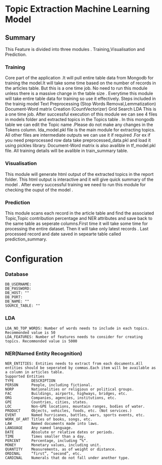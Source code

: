 # Topic Extraction Machine Learning Model #
## Summary ##
This Feature is divided into three modules . Training,Visualisation and Prediction. 
### Training ###
Core part of the application .It will pull entire table data from Mongodb for training the model.It will take some time based on the number of records in the 
articles table. But this is a one time job. No need to run this module unless there is a massive change in the table size . Everytime this module will take 
entire table data for training so use it effectively.
Steps included in the trainig model
    Text Preprocessing (Stop Words Removal,Lemmatization)
    Document-Word matrix Creation (CountVectorizer)
    Grid Search
    LDA
This is a one time job. After successful execution of this module we can see 4 files in models folder and extracted topics in the Topics table . In this mongodb 
table we can edit the Topic name .Please do not make any changes in the Tokens column.
lda_model.pkl file is the main module for extracting topics. All other files are intermediate outputs we can use it if required .For ex if you need preprocessed
row data take preprocessed_data.pkl and load it using pickles library. Document-Word matrix is also avalible in tf_model.pkl file. All training details will be
avalible in train_summary table.

### Visualisation ###
This module will generate html output of the extracted topics in the report folder. This html output is interactive and it will give quick summary of the model . 
After every successful training we need to run this module for checking the ouput of the model . 

### Prediction ###
This module scans each record in the article table and find the associated Topic,Topic contribution percentage and NER attributes and save back to the same table
as seperate columns.First time it will take some time for processing the entire dataset. Then it will take only latest records . Last processed record and date 
saved in sepearte table called prediction_summary.

# Configuration #
### Database ###
	DB_USERNAME:
	DB_PASSWORD:
	DB_HOST: ""
	DB_PORT: 
	DB_NAME: ""
	SOURCE_TABLE: ""
### LDA ###
	LDA_NO_TOP_WORDS: Number of words needs to include in each topics. Recommonded value is 50
	LDA_FEATURES: Number of features needs to consider for creating topics. Recommonded value is 5000
### NER(Named Entity Recognition) ###
	NER_ENTITIES: Entities needs to extract from each documents.All entities should be seperated by commas.Each item will be available as a column in articles table. 
	Supported Entities
	TYPE		DESCRIPTION
	PERSON		People, including fictional.
	NORP		Nationalities or religious or political groups.
	FAC			Buildings, airports, highways, bridges, etc.
	ORG			Companies, agencies, institutions, etc.
	GPE			Countries, cities, states.
	LOC			Non-GPE locations, mountain ranges, bodies of water.
	PRODUCT		Objects, vehicles, foods, etc. (Not services.)
	EVENT		Named hurricanes, battles, wars, sports events, etc.
	WORK_OF_ART	Titles of books, songs, etc.
	LAW			Named documents made into laws.
	LANGUAGE	Any named language.
	DATE		Absolute or relative dates or periods.
	TIME		Times smaller than a day.
	PERCENT		Percentage, including ”%“.
	MONEY		Monetary values, including unit.
	QUANTITY	Measurements, as of weight or distance.
	ORDINAL		“first”, “second”, etc.
	CARDINAL	Numerals that do not fall under another type.

	
	


